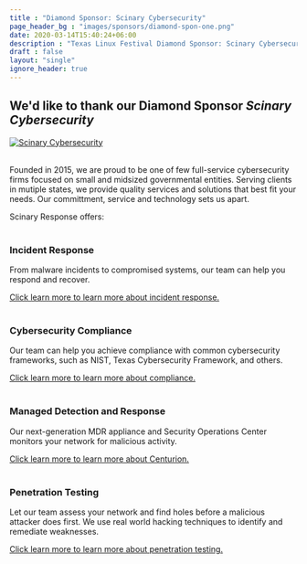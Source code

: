 ```yaml
---
title : "Diamond Sponsor: Scinary Cybersecurity"
page_header_bg : "images/sponsors/diamond-spon-one.png"
date: 2020-03-14T15:40:24+06:00
description : "Texas Linux Festival Diamond Sponsor: Scinary Cybersecurity"
draft : false
layout: "single"
ignore_header: true
---
```


## We'd like to thank our Diamond Sponsor _Scinary Cybersecurity_

[![Scinary Cybersecurity](/images/sponsors/diamond-spon-one-large.png)](https://www.scinary.com/)
<br /><br />

Founded in 2015, we are proud to be one of few full-service cybersecurity firms focused on small and midsized governmental entities. Serving clients in mutiple states, we provide quality services and solutions that best fit your needs. Our committment, service and technology sets us apart.

Scinary Response offers:
<br /><br />

### Incident Response

From malware incidents to compromised systems, our team can help you respond and recover.

[Click learn more to learn more about incident response.](https://www.scinary.com/services/incident-response/)
<br /><br />

### Cybersecurity Compliance

Our team can help you achieve compliance with common cybersecurity frameworks, such as NIST, Texas Cybersecurity Framework, and others.

[Click learn more to learn more about compliance.](https://www.scinary.com/services/compliance/)
<br /><br />

### Managed Detection and Response

Our next-generation MDR appliance and Security Operations Center monitors your network for malicious activity.

[Click learn more to learn more about Centurion.](https://www.scinary.com/services/centurion/)
<br /><br />


### Penetration Testing

Let our team assess your network and find holes before a malicious attacker does first. We use real world hacking techniques to identify and remediate weaknesses.

[Click learn more to learn more about penetration testing.](https://www.scinary.com/services/penetration-testing/)
